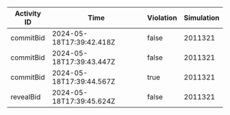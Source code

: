 | Activity ID | Time | Violation | Simulation |
| --- | --- | --- | --- |
| commitBid | 2024-05-18T17:39:42.418Z | false | 2011321 |
| commitBid | 2024-05-18T17:39:43.447Z | false | 2011321 |
| commitBid | 2024-05-18T17:39:44.567Z | true | 2011321 |
| revealBid | 2024-05-18T17:39:45.624Z | false | 2011321 |